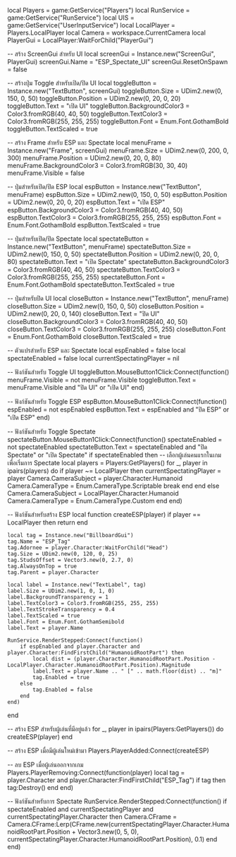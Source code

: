 local Players = game:GetService("Players")
local RunService = game:GetService("RunService")
local UIS = game:GetService("UserInputService")
local LocalPlayer = Players.LocalPlayer
local Camera = workspace.CurrentCamera
local PlayerGui = LocalPlayer:WaitForChild("PlayerGui")

-- สร้าง ScreenGui สำหรับ UI
local screenGui = Instance.new("ScreenGui", PlayerGui)
screenGui.Name = "ESP_Spectate_UI"
screenGui.ResetOnSpawn = false

-- สร้างปุ่ม Toggle สำหรับเปิด/ปิด UI
local toggleButton = Instance.new("TextButton", screenGui)
toggleButton.Size = UDim2.new(0, 150, 0, 50)
toggleButton.Position = UDim2.new(0, 20, 0, 20)
toggleButton.Text = "เปิด UI"
toggleButton.BackgroundColor3 = Color3.fromRGB(40, 40, 50)
toggleButton.TextColor3 = Color3.fromRGB(255, 255, 255)
toggleButton.Font = Enum.Font.GothamBold
toggleButton.TextScaled = true

-- สร้าง Frame สำหรับ ESP และ Spectate
local menuFrame = Instance.new("Frame", screenGui)
menuFrame.Size = UDim2.new(0, 200, 0, 300)
menuFrame.Position = UDim2.new(0, 20, 0, 80)
menuFrame.BackgroundColor3 = Color3.fromRGB(30, 30, 40)
menuFrame.Visible = false

-- ปุ่มสำหรับเปิด/ปิด ESP
local espButton = Instance.new("TextButton", menuFrame)
espButton.Size = UDim2.new(0, 150, 0, 50)
espButton.Position = UDim2.new(0, 20, 0, 20)
espButton.Text = "เปิด ESP"
espButton.BackgroundColor3 = Color3.fromRGB(40, 40, 50)
espButton.TextColor3 = Color3.fromRGB(255, 255, 255)
espButton.Font = Enum.Font.GothamBold
espButton.TextScaled = true

-- ปุ่มสำหรับเปิด/ปิด Spectate
local spectateButton = Instance.new("TextButton", menuFrame)
spectateButton.Size = UDim2.new(0, 150, 0, 50)
spectateButton.Position = UDim2.new(0, 20, 0, 80)
spectateButton.Text = "เปิด Spectate"
spectateButton.BackgroundColor3 = Color3.fromRGB(40, 40, 50)
spectateButton.TextColor3 = Color3.fromRGB(255, 255, 255)
spectateButton.Font = Enum.Font.GothamBold
spectateButton.TextScaled = true

-- ปุ่มสำหรับปิด UI
local closeButton = Instance.new("TextButton", menuFrame)
closeButton.Size = UDim2.new(0, 150, 0, 50)
closeButton.Position = UDim2.new(0, 20, 0, 140)
closeButton.Text = "ปิด UI"
closeButton.BackgroundColor3 = Color3.fromRGB(40, 40, 50)
closeButton.TextColor3 = Color3.fromRGB(255, 255, 255)
closeButton.Font = Enum.Font.GothamBold
closeButton.TextScaled = true

-- ตัวแปรสำหรับ ESP และ Spectate
local espEnabled = false
local spectateEnabled = false
local currentSpectatingPlayer = nil

-- ฟังก์ชันสำหรับ Toggle UI
toggleButton.MouseButton1Click:Connect(function()
    menuFrame.Visible = not menuFrame.Visible
    toggleButton.Text = menuFrame.Visible and "ปิด UI" or "เปิด UI"
end)

-- ฟังก์ชันสำหรับ Toggle ESP
espButton.MouseButton1Click:Connect(function()
    espEnabled = not espEnabled
    espButton.Text = espEnabled and "ปิด ESP" or "เปิด ESP"
end)

-- ฟังก์ชันสำหรับ Toggle Spectate
spectateButton.MouseButton1Click:Connect(function()
    spectateEnabled = not spectateEnabled
    spectateButton.Text = spectateEnabled and "ปิด Spectate" or "เปิด Spectate"
    if spectateEnabled then
        -- เลือกผู้เล่นคนแรกในเกมเพื่อเริ่มการ Spectate
        local players = Players:GetPlayers()
        for _, player in ipairs(players) do
            if player ~= LocalPlayer then
                currentSpectatingPlayer = player
                Camera.CameraSubject = player.Character.Humanoid
                Camera.CameraType = Enum.CameraType.Scriptable
                break
            end
        end
    else
        Camera.CameraSubject = LocalPlayer.Character.Humanoid
        Camera.CameraType = Enum.CameraType.Custom
    end
end)

-- ฟังก์ชันสำหรับสร้าง ESP
local function createESP(player)
    if player == LocalPlayer then return end

    local tag = Instance.new("BillboardGui")
    tag.Name = "ESP_Tag"
    tag.Adornee = player.Character:WaitForChild("Head")
    tag.Size = UDim2.new(0, 120, 0, 25)
    tag.StudsOffset = Vector3.new(0, 2.7, 0)
    tag.AlwaysOnTop = true
    tag.Parent = player.Character

    local label = Instance.new("TextLabel", tag)
    label.Size = UDim2.new(1, 0, 1, 0)
    label.BackgroundTransparency = 1
    label.TextColor3 = Color3.fromRGB(255, 255, 255)
    label.TextStrokeTransparency = 0.4
    label.TextScaled = true
    label.Font = Enum.Font.GothamSemibold
    label.Text = player.Name

    RunService.RenderStepped:Connect(function()
        if espEnabled and player.Character and player.Character:FindFirstChild("HumanoidRootPart") then
            local dist = (player.Character.HumanoidRootPart.Position - LocalPlayer.Character.HumanoidRootPart.Position).Magnitude
            label.Text = player.Name .. " [" .. math.floor(dist) .. "m]"
            tag.Enabled = true
        else
            tag.Enabled = false
        end
    end)
end

-- สร้าง ESP สำหรับผู้เล่นที่มีอยู่แล้ว
for _, player in ipairs(Players:GetPlayers()) do
    createESP(player)
end

-- สร้าง ESP เมื่อมีผู้เล่นใหม่เข้ามา
Players.PlayerAdded:Connect(createESP)

-- ลบ ESP เมื่อผู้เล่นออกจากเกม
Players.PlayerRemoving:Connect(function(player)
    local tag = player.Character and player.Character:FindFirstChild("ESP_Tag")
    if tag then
        tag:Destroy()
    end
end)

-- ฟังก์ชันสำหรับการ Spectate
RunService.RenderStepped:Connect(function()
    if spectateEnabled and currentSpectatingPlayer and currentSpectatingPlayer.Character then
        Camera.CFrame = Camera.CFrame:Lerp(CFrame.new(currentSpectatingPlayer.Character.HumanoidRootPart.Position + Vector3.new(0, 5, 0), currentSpectatingPlayer.Character.HumanoidRootPart.Position), 0.1)
    end
end)

